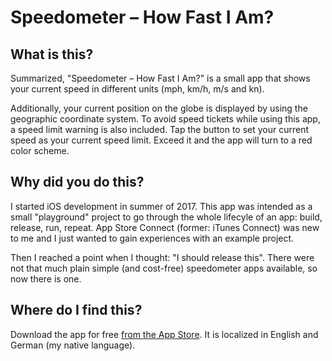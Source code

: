 # Speedometer – How Fast I Am?

## What is this?

Summarized, "Speedometer – How Fast I Am?" is a small app that shows your current speed in different units (mph, km/h, m/s and kn).

Additionally, your current position on the globe is displayed by using the geographic coordinate system. To avoid speed tickets while using this app, a speed limit warning is also included. Tap the button to set your current speed as your current speed limit. Exceed it and the app will turn to a red color scheme.

## Why did you do this?

I started iOS development in summer of 2017. This app was intended as a small "playground" project to go through the whole lifecyle of an app: build, release, run, repeat. App Store Connect (former: iTunes Connect) was new to me and I just wanted to gain experiences with an example project.

Then I reached a point when I thought: "I should release this". There were not that much plain simple (and cost-free) speedometer apps available, so now there is one.

## Where do I find this?

Download the app for free [from the App Store](https://itunes.apple.com/us/app/speedometer-how-fast-i-am/id1361655713?ls=1&mt=8). It is localized in English and German (my native language).
